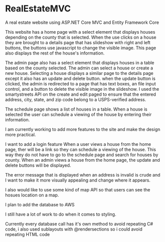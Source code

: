# RealEstateMVC
A real estate website using ASP.NET Core MVC and Entity Framework Core


This website has a home page with a select element that displays houses depending on the county that is selected.
When the use clicks on a house they are brought to a details page that has slideshow with right and left buttons, the buttons use javascript to change the visible image.
This page also displays the rest of the house's information.

The admin page also has a select element that displays houses in a table based on the county selected.
The admin can select a house or create a new house.
Selecting a house displays a similar page to the details page except it also has an update and delete button.
when the update button is clicked, the admin is redirected to a page that has text boxes, an file input control, and a button to delete the visible image in the slideshow.
I used the smartystreets API on the create and edit paged to ensure that the entered address, city, state, and zip code belong to a USPS-verified address.

The schedule page shows a list of houses in a table.
When a house is selected the user can schedule a viewing of the house by entering their information.

I am currently working to add more features to the site and make the design more practical.

I want to add a login feature
When a user views a house from the home page, ther will be a link so they can schedule a viewing of the house.  This way they do not have to go to the schedule page and 
search for houses by county.
When an admin views a house from the home page, the update and delete buttons will be displayed.

The error message that is displayed when an address is invalid is crude and I want to make it more visually appealing and change where it appears.

I also would like to use some kind of map API so that users can see the hosues location on a map.

I plan to add the database to AWS

I still have a lot of work to do when it comes to styling.


Currently every database call has it's own method to avoid repeating C# code, i also used sublayouts with @rendersections so i could avoid repeating HTML code
